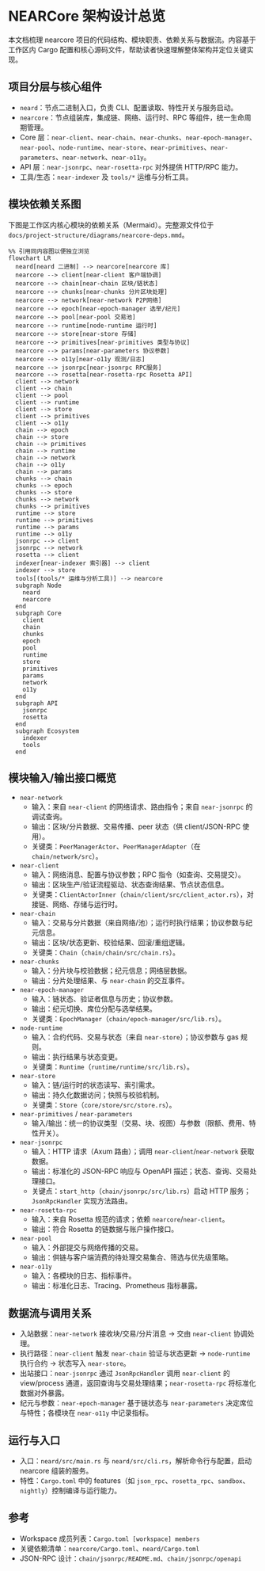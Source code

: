 # NEARCore 架构设计总览

本文档梳理 nearcore 项目的代码结构、模块职责、依赖关系与数据流。内容基于工作区内 Cargo 配置和核心源码文件，帮助读者快速理解整体架构并定位关键实现。

## 项目分层与核心组件
- `neard`：节点二进制入口，负责 CLI、配置读取、特性开关与服务启动。
- `nearcore`：节点组装库，集成链、网络、运行时、RPC 等组件，统一生命周期管理。
- Core 层：`near-client`、`near-chain`、`near-chunks`、`near-epoch-manager`、`near-pool`、`node-runtime`、`near-store`、`near-primitives`、`near-parameters`、`near-network`、`near-o11y`。
- API 层：`near-jsonrpc`、`near-rosetta-rpc` 对外提供 HTTP/RPC 能力。
- 工具/生态：`near-indexer` 及 `tools/*` 运维与分析工具。

## 模块依赖关系图
下图是工作区内核心模块的依赖关系（Mermaid）。完整源文件位于 `docs/project-structure/diagrams/nearcore-deps.mmd`。

```mermaid
%% 引用同内容图以便独立浏览
flowchart LR
  neard[neard 二进制] --> nearcore[nearcore 库]
  nearcore --> client[near-client 客户端协调]
  nearcore --> chain[near-chain 区块/链状态]
  nearcore --> chunks[near-chunks 分片区块处理]
  nearcore --> network[near-network P2P网络]
  nearcore --> epoch[near-epoch-manager 选举/纪元]
  nearcore --> pool[near-pool 交易池]
  nearcore --> runtime[node-runtime 运行时]
  nearcore --> store[near-store 存储]
  nearcore --> primitives[near-primitives 类型与协议]
  nearcore --> params[near-parameters 协议参数]
  nearcore --> o11y[near-o11y 观测/日志]
  nearcore --> jsonrpc[near-jsonrpc RPC服务]
  nearcore --> rosetta[near-rosetta-rpc Rosetta API]
  client --> network
  client --> chain
  client --> pool
  client --> runtime
  client --> store
  client --> primitives
  client --> o11y
  chain --> epoch
  chain --> store
  chain --> primitives
  chain --> runtime
  chain --> network
  chain --> o11y
  chain --> params
  chunks --> chain
  chunks --> epoch
  chunks --> store
  chunks --> network
  chunks --> primitives
  runtime --> store
  runtime --> primitives
  runtime --> params
  runtime --> o11y
  jsonrpc --> client
  jsonrpc --> network
  rosetta --> client
  indexer[near-indexer 索引器] --> client
  indexer --> store
  tools[(tools/* 运维与分析工具)] --> nearcore
  subgraph Node
    neard
    nearcore
  end
  subgraph Core
    client
    chain
    chunks
    epoch
    pool
    runtime
    store
    primitives
    params
    network
    o11y
  end
  subgraph API
    jsonrpc
    rosetta
  end
  subgraph Ecosystem
    indexer
    tools
  end
```

## 模块输入/输出接口概览
- `near-network`
  - 输入：来自 `near-client` 的网络请求、路由指令；来自 `near-jsonrpc` 的调试查询。
  - 输出：区块/分片数据、交易传播、peer 状态（供 client/JSON-RPC 使用）。
  - 关键类：`PeerManagerActor`、`PeerManagerAdapter`（在 `chain/network/src`）。
- `near-client`
  - 输入：网络消息、配置与协议参数；RPC 指令（如查询、交易提交）。
  - 输出：区块生产/验证流程驱动、状态查询结果、节点状态信息。
  - 关键类：`ClientActorInner`（`chain/client/src/client_actor.rs`），对接链、网络、存储与运行时。
- `near-chain`
  - 输入：交易与分片数据（来自网络/池）；运行时执行结果；协议参数与纪元信息。
  - 输出：区块/状态更新、校验结果、回滚/重组逻辑。
  - 关键类：`Chain`（`chain/chain/src/chain.rs`）。
- `near-chunks`
  - 输入：分片块与校验数据；纪元信息；网络层数据。
  - 输出：分片处理结果、与 `near-chain` 的交互事件。
- `near-epoch-manager`
  - 输入：链状态、验证者信息与历史；协议参数。
  - 输出：纪元切换、席位分配与选举结果。
  - 关键类：`EpochManager`（`chain/epoch-manager/src/lib.rs`）。
- `node-runtime`
  - 输入：合约代码、交易与状态（来自 `near-store`）；协议参数与 gas 规则。
  - 输出：执行结果与状态变更。
  - 关键类：`Runtime`（`runtime/runtime/src/lib.rs`）。
- `near-store`
  - 输入：链/运行时的状态读写、索引需求。
  - 输出：持久化数据访问；快照与校验机制。
  - 关键类：`Store`（`core/store/src/store.rs`）。
- `near-primitives` / `near-parameters`
  - 输入/输出：统一的协议类型（交易、块、视图）与参数（限额、费用、特性开关）。
- `near-jsonrpc`
  - 输入：HTTP 请求（Axum 路由）；调用 `near-client`/`near-network` 获取数据。
  - 输出：标准化的 JSON-RPC 响应与 OpenAPI 描述；状态、查询、交易处理接口。
  - 关键点：`start_http`（`chain/jsonrpc/src/lib.rs`）启动 HTTP 服务；`JsonRpcHandler` 实现方法路由。
- `near-rosetta-rpc`
  - 输入：来自 Rosetta 规范的请求；依赖 `nearcore`/`near-client`。
  - 输出：符合 Rosetta 的链数据与账户操作接口。
- `near-pool`
  - 输入：外部提交与网络传播的交易。
  - 输出：供链与客户端消费的待处理交易集合、筛选与优先级策略。
- `near-o11y`
  - 输入：各模块的日志、指标事件。
  - 输出：标准化日志、Tracing、Prometheus 指标暴露。

## 数据流与调用关系
- 入站数据：`near-network` 接收块/交易/分片消息 → 交由 `near-client` 协调处理。
- 执行路径：`near-client` 触发 `near-chain` 验证与状态更新 → `node-runtime` 执行合约 → 状态写入 `near-store`。
- 出站接口：`near-jsonrpc` 通过 `JsonRpcHandler` 调用 `near-client` 的 view/process 通道，返回查询与交易处理结果；`near-rosetta-rpc` 将标准化数据对外暴露。
- 纪元与参数：`near-epoch-manager` 基于链状态与 `near-parameters` 决定席位与特性；各模块在 `near-o11y` 中记录指标。

## 运行与入口
- 入口：`neard/src/main.rs` 与 `neard/src/cli.rs`，解析命令行与配置，启动 nearcore 组装的服务。
- 特性：`Cargo.toml` 中的 features（如 `json_rpc`、`rosetta_rpc`、`sandbox`、`nightly`）控制编译与运行能力。

## 参考
- Workspace 成员列表：`Cargo.toml [workspace] members`
- 关键依赖清单：`nearcore/Cargo.toml`、`neard/Cargo.toml`
- JSON-RPC 设计：`chain/jsonrpc/README.md`、`chain/jsonrpc/openapi`